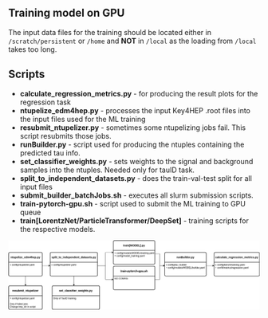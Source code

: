 ## Training model on GPU

The input data files for the training should be located either in `/scratch/persistent` or `/home` and **NOT** in `/local` as the loading from `/local` takes too long.


## Scripts

- **calculate_regression_metrics.py** - for producing the result plots for the regression task
- **ntupelize_edm4hep.py** - processes the input Key4HEP .root files into the input files used for the ML training
- **resubmit_ntupelizer.py** - sometimes some ntupelizing jobs fail. This script resubmits those jobs.
- **runBuilder.py** - script used for producing the ntuples containing the predicted tau info.
- **set_classifier_weights.py** - sets weights to the signal and background samples into the ntuples. Needed only for tauID task.
- **split_to_independent_datasets.py** - does the train-val-test split for all input files
- **submit_builder_batchJobs.sh** - executes all slurm submission scripts.
- **train-pytorch-gpu.sh** - script used to submit the ML training to GPU queue
- **train[LorentzNet/ParticleTransformer/DeepSet]** - training scripts for the respective models.


![Workflow](workflow.png)
